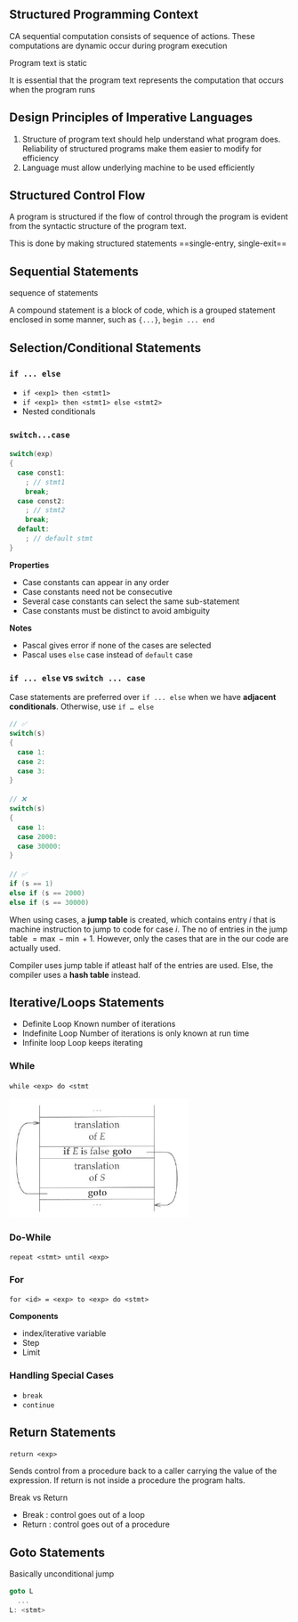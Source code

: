 ## Structured Programming Context

CA sequential computation consists of sequence of actions. These computations are dynamic occur during program execution

Program text is static

It is essential that the program text represents the computation that occurs when the program runs

## Design Principles of Imperative Languages

1. Structure of program text should help understand what program does. Reliability of structured programs make them easier to modify for efficiency
2. Language must allow underlying machine to be used efficiently

## Structured Control Flow

A program is structured if the flow of control through the program is evident from the syntactic structure of the program text.

This is done by making structured statements ==single-entry, single-exit==

## Sequential Statements

sequence of statements

A compound statement is a block of code, which is a grouped statement enclosed in some manner, such as `{...}`, `begin ... end`

## Selection/Conditional Statements

### `if ... else`

- `if <exp1> then <stmt1>`
- `if <exp1> then <stmt1> else <stmt2>`
- Nested conditionals

### `switch...case`

```c
switch(exp)
{
  case const1:
    ; // stmt1
    break;
  case const2:
    ; // stmt2
    break;
  default:
    ; // default stmt
}
```

**Properties**

- Case constants can appear in any order
- Case constants need not be consecutive
- Several case constants can select the same sub-statement
- Case constants must be distinct to avoid ambiguity

**Notes**

- Pascal gives error if none of the cases are selected
- Pascal uses `else` case instead of `default` case

### `if ... else` vs `switch ... case`

Case statements are preferred over `if ... else` when we have **adjacent conditionals**. Otherwise, use `if … else`

```c
// ✅
switch(s)
{
  case 1:
  case 2:
  case 3:
}

// ❌
switch(s)
{
  case 1:
  case 2000:
  case 30000:
}

// ✅
if (s == 1)
else if (s == 2000)
else if (s == 30000)
```

When using cases, a **jump table** is created, which contains entry $i$ that is machine instruction to jump to code for case $i$. The no of entries in the jump table $= \max - \min + 1$. However, only the cases that are in the our code are actually used.

Compiler uses jump table if atleast half of the entries are used. Else, the compiler uses a **hash table** instead.

## Iterative/Loops Statements

- Definite Loop
  Known number of iterations
- Indefinite Loop
  Number of iterations is only known at run time
- Infinite loop
  Loop keeps iterating

### While

`while <exp> do <stmt`

![while_loop](assets/while_loop.png)

### Do-While

`repeat <stmt> until <exp>`

### For

`for <id> = <exp> to <exp> do <stmt>`

**Components**

- index/iterative variable
- Step
- Limit

### Handling Special Cases

- `break`
- `continue`

## Return Statements

`return <exp>`

Sends control from a procedure back to a caller carrying the value of the expression. If return is not inside a procedure the program halts.

Break vs Return

- Break : control goes out of a loop
- Return : control goes out of a procedure

## Goto Statements

Basically unconditional jump

```c
goto L
  ...
L: <stmt>
```

